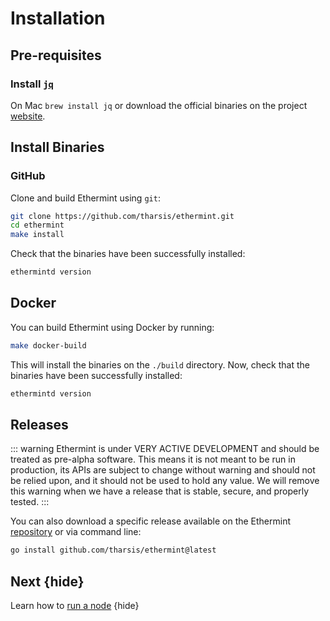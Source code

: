 <!--
order: 1
-->

# Installation

## Pre-requisites

### Install [`jq`](https://stedolan.github.io/jq)

On Mac `brew install jq` or download the official binaries on the project [website](https://stedolan.github.io/jq/download/).

## Install Binaries

### GitHub

Clone and build Ethermint using `git`:

```bash
git clone https://github.com/tharsis/ethermint.git
cd ethermint
make install
```

Check that the binaries have been successfully installed:

```bash
ethermintd version
```

## Docker

You can build Ethermint using Docker by running:

```bash
make docker-build
```

This will install the binaries on the `./build` directory. Now, check that the binaries have been
successfully installed:

```bash
ethermintd version
```

## Releases

::: warning
Ethermint is under VERY ACTIVE DEVELOPMENT and should be treated as pre-alpha software. This means it is not meant to be run in production, its APIs are subject to change without warning and should not be relied upon, and it should not be used to hold any value. We will remove this warning when we have a release that is stable, secure, and properly tested.
:::

You can also download a specific release available on the Ethermint [repository](https://github.com/tharsis/ethermint/releases) or via command line:

```bash
go install github.com/tharsis/ethermint@latest
```

## Next {hide}

Learn how to [run a node](./.run_node.md) {hide}
